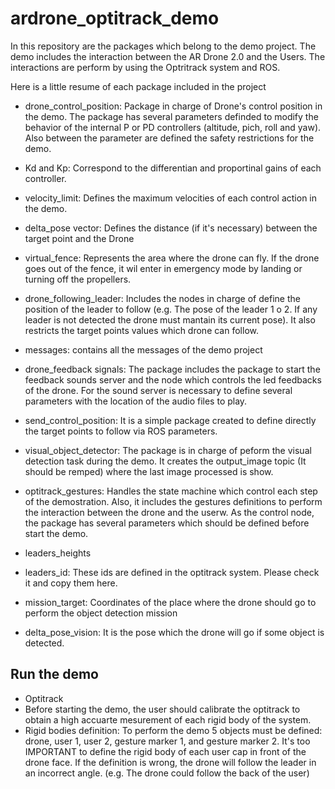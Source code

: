 # ardrone_optitrack_demo

In this repository are the packages which belong to the demo project.
The demo includes the interaction between the AR Drone 2.0 and the Users. The interactions are perform by using the Optritrack system and ROS. 

Here is a little resume of each package included in the project

* drone_control_position:
Package in charge of Drone's control position in the demo. The package has several parameters  definded to modify the behavior of the internal P or PD controllers (altitude, pich, roll and yaw). Also between the parameter are defined the safety restrictions for the demo. 

 * Kd and Kp: Correspond to the differentian and proportinal gains of each controller.
 * velocity_limit: Defines the maximum velocities of each control action in the demo.
 * delta_pose vector: Defines the distance (if it's necessary) between the target point and the Drone
 * virtual_fence: Represents the area where the drone can fly. If the drone goes out of the fence, it wil enter in emergency mode by landing or turning off the propellers.

* drone_following_leader:
Includes the nodes in charge of define the position of the leader to follow (e.g. The pose of the leader 1 o 2. If any leader is not detected the drone must mantain its current pose). It also restricts the target points values which drone can follow. 

* messages:
contains all the messages of the demo project

* drone_feedback signals:
The package includes the package to start the feedback sounds server and the node which controls the led feedbacks of the drone. For the sound server is necessary to define several parameters with the location of the audio files to play.

* send_control_position:
It is a simple package created to define directly the target points to follow via ROS parameters.

* visual_object_detector:
The package is in charge of peform the visual detection task during the demo. It creates the output_image topic (It should be remped) where the last image processed is show.

* optitrack_gestures:
Handles the state machine which control each step of the demostration. Also, it includes the gestures definitions to perform the interaction between the drone and the userw. As the control node, the package has several parameters which should be defined before start the demo.
 * leaders_heights
 * leaders_id: These ids are defined in the optitrack system. Please check it and copy them here.
 * mission_target: Coordinates of the place where the drone should go to perform the object detection mission
 * delta_pose_vision: It is the pose which the drone will go if some object is detected.

## Run the demo

* Optitrack 
 * Before starting the demo, the user should calibrate the optitrack to obtain a high accuarte mesurement of each rigid body of the system. 
 * Rigid  bodies definition: To perform the demo 5 objects must be defined: drone, user 1, user 2, gesture marker 1, and gesture marker 2. It's too IMPORTANT to define the rigid body of each user cap in front of the drone face. If the definition is wrong, the drone will follow the leader in an incorrect angle. (e.g. The drone could follow the back of the user)

